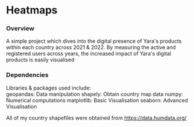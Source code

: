 # Heatmaps

### Overview
A simple project which dives into the digital presence of Yara's products within each country across 2021 & 2022. By measuring the active and registered users across years, the increased impact of Yara's digital products is easily visualised

### Dependencies
Libraries & packages used include:   <br>
geopandas: Data manipulation
shapely: Obtain country map data
numpy: Numerical computations
matplotlib: Basic Visualisation
seaborn: Advanced Visualisation

All of my country shapefiles were obtained from https://data.humdata.org/
